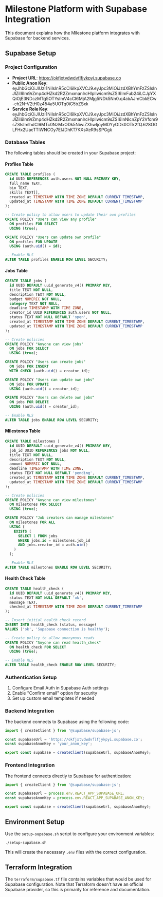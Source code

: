 # Milestone Platform with Supabase Integration

This document explains how the Milestone platform integrates with Supabase for backend services.

## Supabase Setup

### Project Configuration

- **Project URL**: https://okfjxtvdwdvflfjykpyi.supabase.co
- **Public Anon Key**: eyJhbGciOiJIUzI1NiIsInR5cCI6IkpXVCJ9.eyJpc3MiOiJzdXBhYmFzZSIsInJlZiI6Im9rZmp4dHZkd2R2ZmxmanlrcHlpIiwicm9sZSI6ImFub24iLCJpYXQiOjE3NDczMTg5OTYsImV4cCI6MjA2Mjg5NDk5Nn0.q4abAJmCbkECw-ch2N-V2tH0z454a5UOTq0iG5bZSxk
- **Service Role Key**: eyJhbGciOiJIUzI1NiIsInR5cCI6IkpXVCJ9.eyJpc3MiOiJzdXBhYmFzZSIsInJlZiI6Im9rZmp4dHZkd2R2ZmxmanlrcHlpIiwicm9sZSI6InNlcnZpY2Vfcm9sZSIsImlhdCI6MTc0NzMxODk5NiwiZXhwIjoyMDYyODk0OTk2fQ.628OGLFHx2UacTTIWNCOy7EIJDhKT7KXsXeR9sSPGgk

### Database Tables

The following tables should be created in your Supabase project:

#### Profiles Table

```sql
CREATE TABLE profiles (
  id UUID REFERENCES auth.users NOT NULL PRIMARY KEY,
  full_name TEXT,
  bio TEXT,
  skills TEXT[],
  created_at TIMESTAMP WITH TIME ZONE DEFAULT CURRENT_TIMESTAMP,
  updated_at TIMESTAMP WITH TIME ZONE DEFAULT CURRENT_TIMESTAMP
);

-- Create policy to allow users to update their own profiles
CREATE POLICY "Users can view any profile" 
  ON profiles FOR SELECT 
  USING (true);

CREATE POLICY "Users can update own profile" 
  ON profiles FOR UPDATE 
  USING (auth.uid() = id);

-- Enable RLS
ALTER TABLE profiles ENABLE ROW LEVEL SECURITY;
```

#### Jobs Table

```sql
CREATE TABLE jobs (
  id UUID DEFAULT uuid_generate_v4() PRIMARY KEY,
  title TEXT NOT NULL,
  description TEXT NOT NULL,
  budget NUMERIC NOT NULL,
  category TEXT NOT NULL,
  deadline TIMESTAMP WITH TIME ZONE,
  creator_id UUID REFERENCES auth.users NOT NULL,
  status TEXT NOT NULL DEFAULT 'open',
  created_at TIMESTAMP WITH TIME ZONE DEFAULT CURRENT_TIMESTAMP,
  updated_at TIMESTAMP WITH TIME ZONE DEFAULT CURRENT_TIMESTAMP
);

-- Create policies
CREATE POLICY "Anyone can view jobs" 
  ON jobs FOR SELECT 
  USING (true);

CREATE POLICY "Users can create jobs" 
  ON jobs FOR INSERT 
  WITH CHECK (auth.uid() = creator_id);

CREATE POLICY "Users can update own jobs" 
  ON jobs FOR UPDATE 
  USING (auth.uid() = creator_id);

CREATE POLICY "Users can delete own jobs" 
  ON jobs FOR DELETE 
  USING (auth.uid() = creator_id);

-- Enable RLS
ALTER TABLE jobs ENABLE ROW LEVEL SECURITY;
```

#### Milestones Table

```sql
CREATE TABLE milestones (
  id UUID DEFAULT uuid_generate_v4() PRIMARY KEY,
  job_id UUID REFERENCES jobs NOT NULL,
  title TEXT NOT NULL,
  description TEXT NOT NULL,
  amount NUMERIC NOT NULL,
  deadline TIMESTAMP WITH TIME ZONE,
  status TEXT NOT NULL DEFAULT 'pending',
  created_at TIMESTAMP WITH TIME ZONE DEFAULT CURRENT_TIMESTAMP,
  updated_at TIMESTAMP WITH TIME ZONE DEFAULT CURRENT_TIMESTAMP
);

-- Create policies
CREATE POLICY "Anyone can view milestones" 
  ON milestones FOR SELECT 
  USING (true);

CREATE POLICY "Job creators can manage milestones" 
  ON milestones FOR ALL 
  USING (
    EXISTS (
      SELECT 1 FROM jobs 
      WHERE jobs.id = milestones.job_id 
      AND jobs.creator_id = auth.uid()
    )
  );

-- Enable RLS
ALTER TABLE milestones ENABLE ROW LEVEL SECURITY;
```

#### Health Check Table

```sql
CREATE TABLE health_check (
  id UUID DEFAULT uuid_generate_v4() PRIMARY KEY,
  status TEXT NOT NULL DEFAULT 'ok',
  message TEXT,
  checked_at TIMESTAMP WITH TIME ZONE DEFAULT CURRENT_TIMESTAMP
);

-- Insert initial health check record
INSERT INTO health_check (status, message) 
VALUES ('ok', 'Supabase connection is healthy');

-- Create policy to allow anonymous reads
CREATE POLICY "Anyone can read health_check" 
  ON health_check FOR SELECT 
  USING (true);

-- Enable RLS
ALTER TABLE health_check ENABLE ROW LEVEL SECURITY;
```

### Authentication Setup

1. Configure Email Auth in Supabase Auth settings
2. Enable "Confirm email" option for security
3. Set up custom email templates if needed

### Backend Integration

The backend connects to Supabase using the following code:

```typescript
import { createClient } from '@supabase/supabase-js';

const supabaseUrl = 'https://okfjxtvdwdvflfjykpyi.supabase.co';
const supabaseAnonKey = 'your_anon_key';

export const supabase = createClient(supabaseUrl, supabaseAnonKey);
```

### Frontend Integration

The frontend connects directly to Supabase for authentication:

```typescript
import { createClient } from '@supabase/supabase-js';

const supabaseUrl = process.env.REACT_APP_SUPABASE_URL;
const supabaseAnonKey = process.env.REACT_APP_SUPABASE_ANON_KEY;

export const supabase = createClient(supabaseUrl, supabaseAnonKey);
```

## Environment Setup

Use the `setup-supabase.sh` script to configure your environment variables:

```bash
./setup-supabase.sh
```

This will create the necessary `.env` files with the correct configuration.

## Terraform Integration

The `terraform/supabase.tf` file contains variables that would be used for Supabase configuration. Note that Terraform doesn't have an official Supabase provider, so this is primarily for reference and documentation. 
